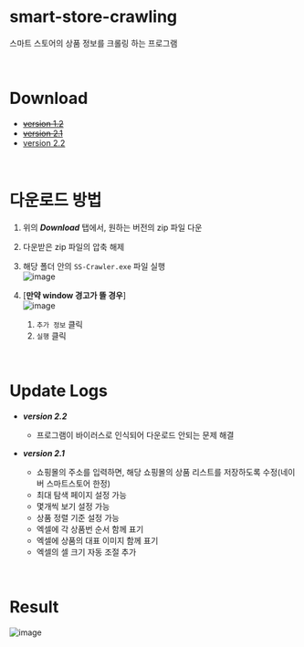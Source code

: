 # smart-store-crawling
스마트 스토어의 상품 정보를 크롤링 하는 프로그램


<br>


# Download
- ~~[version 1.2](https://github.com/haZuny/smart-store-crawling/raw/main/exe_files/version_1.2.exe)~~
- ~~[version 2.1](https://github.com/haZuny/smart-store-crawling/raw/main/exe_files/version_2.1.exe)~~
- [version 2.2](https://github.com/haZuny/smart-store-crawling/blob/main/release/version%202.2.zip)


<br>

# 다운로드 방법
1. 위의 ***Download*** 탭에서, 원하는 버전의 zip 파일 다운
2. 다운받은 zip 파일의 압축 해제
3. 해당 폴더 안의 `SS-Crawler.exe` 파일 실행<br>
   ![image](https://github.com/haZuny/smart-store-crawling/assets/64102831/7211242a-90e3-420e-850f-6b6ff6ff5d1f)<br>
   
5. [**만약 window 경고가 뜰 경우**]<br>
   ![image](https://github.com/haZuny/smart-store-crawling/assets/64102831/2599164c-e48f-47b6-be17-b1953c47cf87)<br>
   1. `추가 정보` 클릭
   2. `실행` 클릭


<br>


# Update Logs
- ***version 2.2***
  - 프로그램이 바이러스로 인식되어 다운로드 안되는 문제 해결
    
- ***version 2.1***
  - 쇼핑몰의 주소를 입력하면, 해당 쇼핑몰의 상품 리스트를 저장하도록 수정(네이버 스마트스토어 한정)
  - 최대 탐색 페이지 설정 가능
  - 몇개씩 보기 설정 가능
  - 상품 정렬 기준 설정 가능
  - 엑셀에 각 상품번 순서 함께 표기
  - 엑셀에 상품의 대표 이미지 함께 표기
  - 엑셀의 셀 크기 자동 조절 추가


<br>


# Result
![image](https://github.com/haZuny/smart-store-crawling/assets/64102831/10a56a2e-7ffd-4cef-809f-6dc9a1abecbc)
